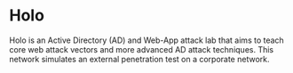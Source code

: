 # Holo

Holo is an Active Directory (AD) and Web-App attack lab that aims to teach core web attack vectors and more advanced AD attack techniques. This network simulates an external penetration test on a corporate network.


